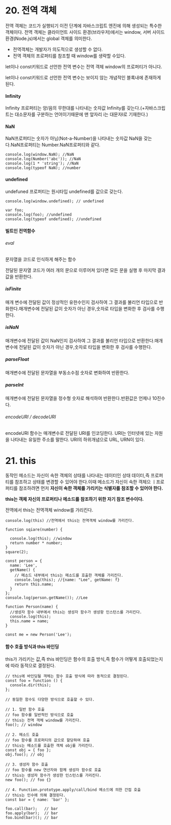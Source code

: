 # 20. 전역 객체

전역 객체는 코드가 실행되기 이전 단계에 자바스크립트 엔진에 의해 생성되는 특수한 객체이다. 전역 객체는 클라이언트 사이드 환경(브라우저)에서는 window, 서버 사이드 환경(Node.js)에서는 global 객체를 의미한다.

- 전역객체는 개발자가 의도적으로 생성할 수 없다.
- 전역 객체의 프로퍼티를 참조할 때 window를 생략할 수있다.

let이나 const키워드로 선언한 전역 변수는 전역 객체 window의 프로퍼티가 아니다.

let이나 const키워드로 선언한 전역 변수는 보이지 않는 개념적인 블록내에 존재하게 된다.



#### Infinity

Infinity 프로퍼티는 양/음의 무한대를 나타내는 숫자값 Infinity를 갖는다.(+자바스크립트는 대소문자를 구분하는 언어이기때문에 맨 앞자리 i는 대문자I로 기재한다.)



#### NaN

NaN프로퍼티는 숫자가 아님(Not-a-Number)을 나타내는 숫자값 NaN을 갖는다.NaN프로퍼티는 Number.NaN프로퍼티와 같다.

```
console.log(window.NaN); //NaN
console.log(Number('abc')); //NaN
console.log(1 * 'string'); //NaN
console.log(typeof NaN); //number
```



#### undefined

undefuned 프로퍼티는 원시타입 undefined를 값으로 갖는다.

```
console.log(window.undefined); // undefined

var foo;
console.log(foo); //undefined
console.log(typeof undefined); //undefined
```



#### 빌트인 전역함수

###### eval

문자열을 코드로 인식하게 해주는 함수

전달된 문자열 코드가 여러 개의 문으로 이루어져 있다면 모든 문을 실행 후 마지막 결과값을 반환한다.

##### isFinite

매개 변수에 전달된 값이 정상적인 유한수인지 검사하여 그 결과를 불리언 타입으로 반화한다.매개변수에 전달된 값이 숫자가 아닌 경우,숫자로 타입을 변화한 후 검사를 수행한다.

##### isNaN

매개변수에 전달된 값이 NaN인지 검사하여 그 결과를 불리언 타입으로 반환한다.매개변수에 전달된 값이 숫자가 아닌 경우,숫자로 타입을 변화한 후 검사를 수행한다.

##### parseFloat

매개변수에 전달된 문자열을 부동소수점 숫자로 변화하여 반환한다.

##### parselnt

매개변수에 전달된 문자열을 정수형 숫자로 해석하여 반환한다.반환값은 언제나 10진수다.

###### encodeURI / decodeURI

encodeURI 함수는 매개변수로 전달된 URI를 인코딩한다. URI는 인터넷에 있는 자원을 나타내는 유일한 주소를 말한다. URI의 하위개념으로 URL, URN이 있다.



# 21. this

동작인 메소드는 자신이 속한 객체의 상태를 나타내는 데이터인 상태 데이터,즉 프로퍼티를 참조하고 상태를 변경할 수 있어야 한다.이때 메소드가 자신이 속한 객체으 ㅣ프로퍼티를 참조하려면 먼저 **자신이 속한 객체를 가리키는 식별자를 참조할 수 있어야 한다.**

**this는 객체 자신의 프로퍼티나 메소드를 참조하기 위한 자기 참조 변수이다.**

전역에서 this는 전역객체 window를 가리킨다.

```
console.log(this) //전역에서 this는 전역객체 window를 가리킨다.

function sqiare(number) {
  
  console.log(this); //window
  return number * number;
}
square(2);

const person = {
  name: 'Lee',
  getName() {
    // 메소드 내부에서 this는 메소드를 호출한 객체를 가리킨다.
    console.log(this); //{name: "Lee", getName: f}
    return this.name;
  }
};
console.log(person.getName()); //Lee

function Person(name) {
  //생성자 함수 내부에서 this는 생성자 함수가 생성항 인스턴스를 가리킨다.
  console.log(this);
  this.name = name;
}

const me = new Person('Lee');
```

#### 함수 호출 방식과 this 바인딩

this가 가리키는 값,즉 this 바인딩은 함수의 호출 방식,즉 함수가 어떻게 호출되었는지에 따라 동적으로 결정된다.

````
// this에 바인딩될 객체는 함수 호출 방식에 따라 동적으로 결정된다.
const foo = function () {
  console.dir(this);
};

// 동일한 함수도 다양한 방식으로 호출할 수 있다.

// 1. 일반 함수 호출
// foo 함수를 일반적인 방식으로 호출
// this는 전역 객체 window를 가리킨다.
foo(); // window

// 2. 메소드 호출
// foo 함수를 프로퍼티의 값으로 할당하여 호출
// this는 메소드를 호출한 객체 obj를 가리킨다.
const obj = { foo };
obj.foo(); // obj

// 3. 생성자 함수 호출
// foo 함수를 new 연산자와 함께 생성자 함수로 호출
// this는 생성자 함수가 생성한 인스턴스를 가리킨다.
new foo(); // foo {}

// 4. Function.prototype.apply/call/bind 메소드에 의한 간접 호출
// this는 인수에 의해 결정된다.
const bar = { name: 'bar' };

foo.call(bar);   // bar
foo.apply(bar);  // bar
foo.bind(bar)(); // bar
````

